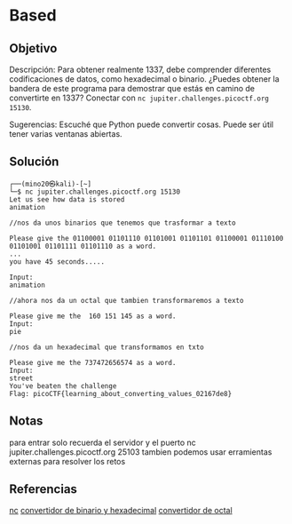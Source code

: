 # Based

## Objetivo 
Descripción:
Para obtener realmente 1337, debe comprender diferentes codificaciones de datos, como hexadecimal o binario. ¿Puedes obtener la bandera de este programa para demostrar que estás en camino de convertirte en 1337? Conectar con `nc jupiter.challenges.picoctf.org 15130`.

Sugerencias:
Escuché que Python puede convertir cosas.
Puede ser útil tener varias ventanas abiertas.

## Solución 
``` shell
┌──(mino20㉿kali)-[~]
└─$ nc jupiter.challenges.picoctf.org 15130
Let us see how data is stored
animation

//nos da unos binarios que tenemos que trasformar a texto

Please give the 01100001 01101110 01101001 01101101 01100001 01110100 01101001 01101111 01101110 as a word.
...
you have 45 seconds.....

Input:
animation

//ahora nos da un octal que tambien transformaremos a texto

Please give me the  160 151 145 as a word.
Input:
pie

//nos da un hexadecimal que transformamos en txto

Please give me the 737472656574 as a word.
Input:
street
You've beaten the challenge
Flag: picoCTF{learning_about_converting_values_02167de8}
```

## Notas
para entrar solo recuerda el servidor y el puerto
nc jupiter.challenges.picoctf.org 25103
tambien podemos usar erramientas externas para resolver los retos

## Referencias
[nc](https://linux.die.net/man/1/nc)
[convertidor de binario y hexadecimal](https://www.rapidtables.com/convert/number/binary-to-ascii.html)
[convertidor de octal](http://www.unit-conversion.info/texttools/octal/)